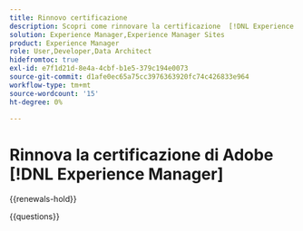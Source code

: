 ```yaml
---
title: Rinnovo certificazione
description: Scopri come rinnovare la certificazione  [!DNL Experience Manager Sites]  prima della scadenza.
solution: Experience Manager,Experience Manager Sites
product: Experience Manager
role: User,Developer,Data Architect
hidefromtoc: true
exl-id: e7f1d21d-8e4a-4cbf-b1e5-379c194e0073
source-git-commit: d1afe0ec65a75cc3976363920fc74c426833e964
workflow-type: tm+mt
source-wordcount: '15'
ht-degree: 0%

---
```


# Rinnova la certificazione di Adobe [!DNL Experience Manager]

{{renewals-hold}}

<!--

Your Adobe certification is valid for two years. If you are nearing this two-year mark, it's time to renew your certification to keep it active. 

First, select the appropriate level on the tab below (Professional, Expert, or Master). Then carefully review what you'll need to do to renew your certification. 
 
Be sure that you provide ample time to complete all the requirements before your certification expires. 
 
It's important to note that if your certification expires, you'll have to retake the certification exam, which is NOT free of charge. 

>[!IMPORTANT]
>
>**Log in first:** The following links will function **only** after a **successful login** to the [Adobe Credential Management System](https://www.certmetrics.com/adobe){target="_blank"}.
>
><br>
>
>**To share a link:** If you would like to share the link to a renewal exam or assessment with a colleague, please link to the overall exam renewal page,  not the URL of the exam itself, to avoid login issues.

>[!BEGINTABS]

>[!TAB Professional]

+++Adobe [!DNL Experience Manager] Business Practitioner Professional

## You should have the following **active** certification:

* Adobe [!DNL Experience Manager] Business Practitioner Professional

## Instructions for renewing your certification:

* **Step 1**: Successfully log in to [Adobe Credential Management System](https://www.certmetrics.com/adobe){target="_blank"}, then return to this page
* **Step 2**: Review the exam objectives and resources
* **Step 3**: Take and pass the exam

## Get ready

**Exam details:**

* Level: Professional (0-12 months' experience)
* Passing Score: 26/34
* Time: 68 minutes
* Delivery: On-demand / non-proctored
* Available languages: English
* Cost: FREE
* Exam ID: AD5-E843 Adobe [!DNL Experience Manager] Business Practitioner Professional

**Scope and objectives:**

Section 1: Education 23%

* Identify AEM features and capabilities
* Describe AEM features that meet business needs
* Describe procedural concepts necessary to conduct training for content editors

Section 2: Architecture 23%

* Identify information architecture appropriate to meet business needs using either on-prem or Adobe hosted (Cloud) environment
* Describe how AEM connects with third-party services
* Identify where to define roles and permissions
* Given a scenario, define available caching approaches

Section 3: Business Analysis 42%

* Given a scenario, identify standard modules of AEM that address customer business problems
* Identify content management concepts for AEM modules
* Identify typical project stakeholders
* Identify realistic collaboration scenarios between involved teams
* Given a scenario, describe a correct approach to meet business goals while remaining within budget and/or scope
* Identify ways to connect business goals with the development team

Section 4: Set-up and Implementation 12%

* Identify best AEM practices to use content components
* Given a scenario, identify the correct implementation of a feature

## Get prepped

You are not required to complete training before taking the exam, and training alone will not provide you with the knowledge and skills required to pass the exam. A combination of training and successful, on-the-job experience are critical to providing you with the repository needed to pass the exam.

Here are some suggested resources to help you prepare:

**Section 1**

* [Authoring Content Fragments](https://experienceleague.adobe.com/docs/experience-manager-learn/sites/content-fragments/content-fragments-feature-video-use.html?lang=it){target="_blank"}
* [About Adobe Experience Manager Assets as a DAM solution](https://experienceleague.adobe.com/docs/experience-manager-65/assets/assets.html?lang=it){target="_blank"}
* [Formats supported in Adobe Experience Manager Assets](https://experienceleague.adobe.com/docs/experience-manager-65/assets/administer/assets-formats.html?lang=it#:~:text=Not%20applicable-,Supported%20raster%20image%20formats%20in%20Experience%20Manager,-The%20supported%20raster){target="_blank"}
* [Overview](https://experienceleague.adobe.com/docs/experience-manager-cloud-service/content/migration-journey/cloud-migration/content-transformer/overview.html?lang=it){target="_blank"}
* [Introduction to AEM Forms](https://experienceleague.adobe.com/docs/experience-manager-65/forms/getting-started/introduction-aem-forms.html?lang=it){target="_blank"}
* [Tagging pages](https://experienceleague.adobe.com/docs/experience-manager-learn/sites/page-authoring/page-tagging-feature-video-use.html?lang=it){target="_blank"}

**Section 2**

* [Configuring access to AEM as a Cloud Service](https://experienceleague.adobe.com/docs/experience-manager-learn/cloud-service/accessing/overview.html?lang=it#:~:text=The%20AEM%20Users%20product%20profile%20affords%20users%20read%2Donly%20access%20to%20AEM%20via%20membership%20in%20AEM%E2%80%99s%20Contributors%20group.){target="_blank"}
* [AEM users, groups and permissions](https://experienceleague.adobe.com/docs/experience-manager-learn/cloud-service/accessing/aem-users-groups-and-permissions.html?lang=it){target="_blank"}
* [Sitemaps](https://experienceleague.adobe.com/docs/experience-manager-learn/sites/seo/sitemaps.html?lang=it){target="_blank"}
* [Adobe Experience Manager and Creative Cloud integration best practices](https://experienceleague.adobe.com/docs/experience-manager-cloud-service/content/assets/manage/aem-cc-integration-best-practices.html?lang=it){target="_blank"}
* [AEM-CIF core components and Adobe Experience Platform integration](https://experienceleague.adobe.com/docs/experience-manager-cloud-service/content/content-and-commerce/integrations/aep.html?lang=it){target="_blank"}
* [User Administration and Security](https://experienceleague.adobe.com/docs/experience-manager-65/administering/security/security.html?lang=it){target="_blank"}
* [Admin Console overview](https://helpx.adobe.com/it/enterprise/using/admin-console.html){target="_blank"}
* [AEM Publish](https://experienceleague.adobe.com/docs/experience-manager-learn/cloud-service/caching/publish.html?lang=it){target="_blank"}

**Section 3**

* [Introduction to AEM Screens](https://experienceleague.adobe.com/docs/experience-manager-screens/using/overview/introduction.html?lang=it){target="_blank"}
* [Empower Your Digital Experience with AEM as a Cloud Service](https://blog.developer.adobe.com/empower-your-digital-experience-with-aem-as-a-cloud-service-683d39eb98e3){target="_blank"}
* [Introduction to Adobe Experience Manager as a Headless CMS](https://experienceleague.adobe.com/docs/experience-manager-cloud-service/content/headless/introduction.html?lang=it){target="_blank"}
* [Manage product, help and support content from creation to delivery.](https://business.adobe.com/products/experience-manager/guides/aem-guides.html){target="_blank"}
* [Overview of Experience Manager Assets Brand Portal](https://experienceleague.adobe.com/docs/experience-manager-brand-portal/using/introduction/brand-portal.html?lang=it){target="_blank"}
* [Project Roles and Responsibilities](https://experienceleague.adobe.com/docs/experience-manager-screens/using/overview/roles-responsibilities.html?lang=it){target="_blank"}
* [Adding Page Annotations](https://experienceleague.adobe.com/docs/experience-manager-cloud-service/content/sites/authoring/fundamentals/annotations.html?lang=it){target="_blank"}
* [Quick Start Guide to Authoring Pages](https://experienceleague.adobe.com/docs/experience-manager-cloud-service/content/sites/authoring/getting-started/quick-start.html?lang=it){target="_blank"}
* [Using Connected Assets with AEM Assets](https://experienceleague.adobe.com/docs/experience-manager-learn/assets/sharing/connected-assets.html?lang=it){target="_blank"}
* [Planning](https://experienceleague.adobe.com/docs/experience-manager-64/developing/testing/planning.html?lang=it#before-you-start){target="_blank"}
* [Defining your Test Cases](https://experienceleague.adobe.com/docs/experience-manager-64/developing/testing/test-cases.html?lang=it){target="_blank"}

**Section 4**

* [Launches](https://experienceleague.adobe.com/docs/experience-manager-learn/sites/page-authoring/launches.html?lang=it){target="_blank"}
* [Use the Workflow Editor](https://experienceleague.adobe.com/docs/experience-manager-learn/foundation/workflow/use-the-workflow-editor.html?lang=it){target="_blank"}
* [Assets admin search rail](https://experienceleague.adobe.com/docs/experience-manager-learn/assets/configuring/assets-admin-search-rail.html?lang=it#:~:text=The%20Assets%20admin%20search%20rail,using%20custom%20criteria%20in%20Omnisearch.&text=The%20asset%20set%20in%20Search,Rail%20configuration%20for%20AEM%20assets.){target="_blank"}

## Renew your certification

Ensure that you have followed step 1 above, and successfully logged in to [Adobe Credential Management System](https://www.certmetrics.com/adobe){target="_blank"} first. Then, to renew your certification, click on the button below.

[!BADGE Take the Adobe [!DNL Experience Manager] Business Practitioner Professional Renewal Exam AD5-E843]{type=Informative url="https://www.certmetrics.com/adobe/candidate/caveon_sso_adobe.aspx?ssoLogin=true&eid=AD5-E843 newtab=true"} 

>[!NOTE]
>
>This exam is free, open book, and un-proctored. You may take the exam up to three times. If you are unsuccessful after the third attempt, you must wait **30 days** to try again. Failure to comply might result in your certification being revoked.

+++

+++Adobe [!DNL Experience Manager] Sites Developer Professional

## You should have the following **active** certification:

* Adobe [!DNL Experience Manager] Sites Developer Professional

## Instructions for renewing your certification:

* **Step 1**: Successfully log in to [Adobe Credential Management System](https://www.certmetrics.com/adobe){target="_blank"}, then return to this page
* **Step 2**: Review the exam objectives and resources
* **Step 3**: Take and pass the exam

## Get ready

**Exam details:**

* Level: Professional (0-12 months' experience)
* Passing Score: 26/34
* Time: 68 minutes
* Delivery: On-demand / non-proctored
* Available languages: English
* Cost: FREE
* Exam ID: AD5-E837 Adobe [!DNL Experience Manager] Developer Professional

**Scope and objectives:**

Section 1: Configurations (26%)

* Recognize the purpose of AEM dispatcher configurations and caching
* Determine the correct steps to configure multi-site in AEM
* Explain how to create and manage OSGi configurations
* Determine the correct steps to manage custom OAK indices
* Determine the correct steps to configure OOTB SAML or IMS integration

Section 2: AEM Development (40%)

* Determine the correct steps to implement core-based components
* Connect component functionality including the HTL, models, and services
* Given a scenario, determine the correct steps to develop workflows
* Given a scenario, outline the purpose of content fragments or experience fragments

Section 3: Build and Deployment (12%)

* Define Maven project structure
* Configure projects from archetypes

Section 4: Environment Maintenance(22%)

* Given a scenario, determine the steps required to debug issues in AEM environments
* Explain AEM maintenance releases
* Identify how to configure AEM across topologies
* Determine the steps required around planning and migrating to AEM as a Cloud Service

## Get prepped

You are not required to complete training before taking the exam, and training alone will not provide you with the knowledge and skills required to pass the exam. A combination of training and successful, on-the-job experience are critical to providing you with the repository needed to pass the exam.

Here are some suggested resources to help you prepare:

**Section 1**

* [Configuring Dispatcher](https://experienceleague.adobe.com/docs/experience-manager-dispatcher/using/configuring/dispatcher-configuration.html?lang=it){target="_blank"}
* [Understanding caching](https://experienceleague.adobe.com/docs/experience-manager-learn/ams/dispatcher/understanding-cache.html?lang=it){target="_blank"}
* [Reusing Content: Multi Site Manager and Live Copy](https://experienceleague.adobe.com/docs/experience-manager-cloud-service/content/sites/administering/reusing-content/msm/overview.html?lang=it){target="_blank"}
* [Configuring OSGi](https://experienceleague.adobe.com/docs/experience-manager-65/deploying/configuring/configuring-osgi.html?lang=it){target="_blank"}
* [Content Search and Indexing](https://experienceleague.adobe.com/docs/experience-manager-cloud-service/content/operations/indexing.html?lang=it){target="_blank"}
* [SAML 2.0 Authentication Handler](https://experienceleague.adobe.com/docs/experience-manager-65/administering/security/saml-2-0-authenticationhandler.html?lang=it){target="_blank"}

**Section 2**

* [Using Core Components](https://experienceleague.adobe.com/docs/experience-manager-core-components/using/get-started/using.html?lang=it){target="_blank"}
* [Teaser Component](https://experienceleague.adobe.com/docs/experience-manager-core-components/using/wcm-components/teaser.html?lang=it){target="_blank"}
* [Customizing Core Components](https://experienceleague.adobe.com/docs/experience-manager-core-components/using/developing/customizing.html?lang=it){target="_blank"}
* [HTL Java Use-API](https://experienceleague.adobe.com/docs/experience-manager-htl/content/java-use-api.html?lang=it){target="_blank"}
* [Component Basics](https://experienceleague.adobe.com/docs/experience-manager-learn/getting-started-wknd-tutorial-develop/project-archetype/component-basics.html?lang=it){target="_blank"}
* [Sling models](https://sling.apache.org/documentation/bundles/models.html){target="_blank"}
* [OSGi component lifecycle](https://experienceleague.adobe.com/docs/experience-manager-learn/cloud-service/developing/osgi-services/lifecycle.html?lang=it){target="_blank"}
* [The HTL Specification](https://experienceleague.adobe.com/docs/experience-manager-htl/content/specification.html?lang=it){target="_blank"}
* [Developing and Extending Workflows](https://experienceleague.adobe.com/docs/experience-manager-65/developing/extending-aem/extending-workflows/workflows.html?lang=it){target="_blank"}
* [Content Fragment Models](https://experienceleague.adobe.com/docs/experience-manager-65/assets/content-fragments/content-fragments-models.html?lang=it){target="_blank"}
* [Experience Fragments](https://experienceleague.adobe.com/docs/experience-manager-65/authoring/authoring/experience-fragments.html?lang=it){target="_blank"}
* [AEM GraphQL API for use with Content Fragments](https://experienceleague.adobe.com/docs/experience-manager-cloud-service/content/headless/graphql-api/content-fragments.html?lang=it){target="_blank"}

**Section 3**

* [AEM Project Structure](https://experienceleague.adobe.com/docs/experience-manager-cloud-service/content/implementing/developing/aem-project-content-package-structure.html?lang=it){target="_blank"}
* [Workspace Filter](https://jackrabbit.apache.org/filevault/filter.html){target="_blank"}
* [AEM Project Archetype](https://experienceleague.adobe.com/docs/experience-manager-core-components/using/developing/archetype/using.html?lang=it){target="_blank"}

**Section 4**

* [Service credentials](https://experienceleague.adobe.com/docs/experience-manager-learn/getting-started-with-aem-headless/authentication/service-credentials.html?lang=it){target="_blank"}
* [Replication queue issues](https://experienceleague.adobe.com/docs/experience-cloud-kcs/kbarticles/KA-17467.html?lang=it){target="_blank"}
* [Release Information](https://docs.mktossl.com/docs/experience-manager-cloud-service/content/release-notes/home.html){target="_blank"}
* [Recommended Deployments](https://experienceleague.adobe.com/docs/experience-manager-65/deploying/deploying/recommended-deploys.html?lang=it){target="_blank"}
* [Getting Started with the Migration Journey to AEM as a Cloud Service](https://experienceleague.adobe.com/docs/experience-manager-cloud-service/content/migration-journey/getting-started.html?lang=it){target="_blank"}
* [Using Best Practice Analyzer](https://experienceleague.adobe.com/docs/experience-manager-cloud-service/content/migration-journey/cloud-migration/best-practices-analyzer/using-best-practices-analyzer.html?lang=it){target="_blank"}

## Renew your certification

Ensure that you have followed step 1 above, and successfully logged in to [Adobe Credential Management System](https://www.certmetrics.com/adobe){target="_blank"} first. Then, to renew your certification, click on the button below.

[!BADGE Take the Adobe [!DNL Experience Manager] Sites Developer Professional Renewal Exam AD5-E837]{type=Informative url="https://www.certmetrics.com/adobe/candidate/caveon_sso_adobe.aspx?ssoLogin=true&eid=AD5-E837 newtab=true"} 

>[!NOTE]
>
>This exam is free, open book, and un-proctored. You may take the exam up to three times. If you are unsuccessful after the third attempt, you must wait **30 days** to try again. Failure to comply might result in your certification being revoked.

+++

+++Adobe [!DNL Experience Manager] Assets Developer Professional

## You should have the following **active** certification:

* Adobe [!DNL Experience Manager] Assets Developer Professional

## Instructions for renewing your certification:

* **Step 1**: Successfully log in to [Adobe Credential Management System](https://www.certmetrics.com/adobe){target="_blank"}, then return to this page
* **Step 2**: Review the exam objectives and resources
* **Step 3**: Take and pass the exam

## Get ready

**Exam details:**

* Level: Professional (0-12 months' experience)
* Passing Score: 26/34
* Time: 68 minutes
* Delivery: On-demand / non-proctored
* Available languages: English
* Cost: FREE
* Exam ID: AD5-E850 Adobe [!DNL Experience Manager] Assets Developer Professional

**Scope and objectives:**

Section 1: Asset Workflows 25.44%

* Explain the process to customize OOBT workflows
* Identify when to create or customize Asset workflows to implement customer requirements
* Describe the purpose of workflow launchers and how to configure them
* Differentiate between cloud and on-premise workflows
* Describe how to use the Workflow console to monitor status and progress
    
Section 2: Asset Organization and the Asset Console 24.46%

* Demonstrate how to create and organize Assets in Collections
* Demonstrate how to organize Assets using Tags
* Identify how to leverage OOTB Search Filters and facets
* Describe how to Configure and Generate AEM Asset Reports
* Describe how to manage User Permissions on Asset Folders
    
Section 3: Asset Metadata 22.61%

* Define Metadata schemas
* Given a scenario, determine how to adjust the appropriate Metadata schema
* Given a scenario, determine how Metadata profiles can be leveraged to meet requirements
* Understand how Cascading Metadata schemas work
    
Section 4: Asset Types 16.21%

* Describe OOTB features available for Asset Types
* Explain content fragments and content fragment models
* Demonstrate how and when to use content fragment variations
    
Section 5: Asset Feature Sets and Capabilities

* Describe the common use cases and benefits of using Brand Portal
* Describe the common use cases and benefits of using Dynamic Media
* Describe options to leverage AEM using Creative Cloud

## Get prepped

You are not required to complete training before taking the exam, and training alone will not provide you with the knowledge and skills required to pass the exam. A combination of training and successful, on-the-job experience are critical to providing you with the repository needed to pass the exam.

Here are some suggested resources to help you prepare:

**Section 1**

* [Locations - Workflow Models](https://experienceleague.adobe.com/docs/experience-manager-64/developing/extending-aem/extending-workflows/workflows-best-practices.html?lang=it#locations){target="_blank"}
* [Workflow Process Reference](https://experienceleague.adobe.com/docs/experience-manager-65/developing/extending-aem/extending-workflows/workflows-process-ref.html?lang=it){target="_blank"}
* [Administering Workflow Instances](https://experienceleague.adobe.com/docs/experience-manager-65/administering/operations/workflows-administering.html?lang=it){target="_blank"}
 
**Section 2**

* [Saved searches](https://experienceleague.adobe.com/docs/experience-manager-64/assets/managing/managing-collections-touch-ui.html?lang=it#saved-searches){target="_blank"}
* [Enable smart tagging in the DAM Update Asset workflow (Optional)](https://experienceleague.adobe.com/docs/experience-manager-65/assets/administer/config-smart-tagging.html?lang=it#enable-smart-tagging-in-the-update-asset-workflow-optional){target="_blank"}
* [Add a predicate](https://experienceleague.adobe.com/docs/experience-manager-65/assets/administer/search-facets.html?lang=it#adding-a-predicate){target="_blank"}
* [Asset reports](https://experienceleague.adobe.com/docs/experience-manager-65/assets/administer/asset-reports.html?lang=it){target="_blank"}
 
**Section 3**

* [Understand metadata concepts](https://experienceleague.adobe.com/docs/experience-manager-65/assets/administer/metadata-concepts.html?lang=it){target="_blank"}
* [Edit metadata schema forms](https://experienceleague.adobe.com/docs/experience-manager-64/assets/administer/metadata-schemas.html?lang=it#editing-metadata-schema-forms){target="_blank"}
* [Metadata profiles](https://experienceleague.adobe.com/docs/experience-manager-64/assets/administer/metadata-profiles.html?lang=it#:~:text=Add%20a%20metadata%20profile.%20Tap%20or%20click%20the,and%20configure%20its%20properties%20in%20the%20Settings%20tab.){target="_blank"}
* [Cascading metadata](https://experienceleague.adobe.com/docs/experience-manager-65/assets/administer/metadata-schemas.html?lang=it#cascading-metadata){target="_blank"}

**Section 4**

* [Formats supported in Adobe Experience Manager Assets](https://experienceleague.adobe.com/docs/experience-manager-65/assets/administer/assets-formats.html?lang=it){target="_blank"}

**Section 5**

* [Overview of Experience Manager Assets Brand Portal](https://experienceleague.adobe.com/docs/experience-manager-brand-portal/using/introduction/brand-portal.html?lang=it){target="_blank"}
* [Using Smart Crop with AEM Assets Dynamic Media](https://experienceleague.adobe.com/docs/experience-manager-learn/assets/dynamic-media/smart-crop-feature-video-use.html?lang=it){target="_blank"}

## Renew your certification

Ensure that you have followed step 1 above, and successfully logged in to [Adobe Credential Management System](https://www.certmetrics.com/adobe){target="_blank"} first. Then, to renew your certification, click on the button below.

[!BADGE Take the Adobe [!DNL Experience Manager] Assets Developer Professional Renewal Exam AD5-E850]{type=Informative url="https://www.certmetrics.com/adobe/candidate/caveon_sso_adobe.aspx?ssoLogin=true&eid=AD5-E850 newtab=true"} 

>[!NOTE]
>
>This exam is free, open book, and un-proctored. You may take the exam up to three times. If you are unsuccessful after the third attempt, you must wait **30 days** to try again. Failure to comply might result in your certification being revoked.

+++

>[!TAB Expert and Master]

## You must have at least one of the following **active** certifications to renew:

* Adobe [!DNL Experience Manager Sites] Developer Expert
* Adobe [!DNL Experience Manager Sites] Business Practitioner Expert
* Adobe [!DNL Experience Manager Sites] Architect Master
* Adobe [!DNL Experience Manager] Dev/Ops Engineer Expert
* Adobe [!DNL Experience Manager Forms] Developer Expert

## Instructions for renewing your Adobe [!DNL Experience Manager] certification

* **Step 1:** Successfully log in to [Adobe Credential Management System](https://www.certmetrics.com/adobe){target="_blank"}, then return to this page
* **Step 2:** Study the courses in Experience League
* **Step 3:** Choose from the options below to complete your renewal.

   **Option A:**
   Select **three courses** to complete and pass each course assessment with a score of 80% or higher. Course assessments are free, on-demand, non-proctored, and open book. You can repeat the courses until you have successfully passed the assessments at 80%.

   **Option B:**
   First, select **two courses** to complete and pass each course assessment with a score of 80% or higher. Course assessments are free, on-demand, non-proctored, and open book. You can repeat the courses until you have successfully passed the assessments at 80%.

   Second, **submit a customer reference form** validating your continued work as an Adobe certified individual leading, managing and/or participating on an Adobe Experience Cloud implementation project. This form affirms that you have participated in at least 100 hours of demonstrated project engagement during your certification renewal 2-year interval. 

   [Customer Reference Form for Adobe Experience Manager](https://www.certmetrics.com/adobe/candidate/caveon_sso_adobe.aspx?ssoLogin=true&eid=ADR-EA100){target="_blank"}

   You will be notified by the Adobe Digital Experience Certification Program when your customer reference has been reviewed. If your reference is not accepted, you may submit again until you are successful, as long as it is before your certification expires.

>[!NOTE]
>
>If you hold multiple [!DNL Adobe Experience Manager] Expert and Master certifications, complete the renewal requirements for just one certification, and the rest will be renewed automatically.

## Courses and course assessments for Expert and Master:

| Courses for Expert and Master | Course Assessment |
| ------- | ------- |
| [Moving to Adobe [!DNL Experience Manager as a Cloud Service]](https://experienceleague.adobe.com/docs/courses/using/experiencemanager-d-1-2021-1-migration.html?lang=it){target="_blank"} | [ADR-EA101](https://www.certmetrics.com/adobe/candidate/caveon_sso_adobe.aspx?ssoLogin=true&eid=ADR-EA101){target="_blank"} |
| [Planning Your Move to Adobe [!DNL Experience Manager as a Cloud Service]](https://experienceleague.adobe.com/docs/courses/using/experiencemanager-a-1-2021-1-migration.html?lang=it){target="_blank"} | [ADR-EA102](https://www.certmetrics.com/adobe/candidate/caveon_sso_adobe.aspx?ssoLogin=true&eid=ADR-EA102){target="_blank"} |
| [Introduction to Adobe [!DNL Experience Manager as a Cloud Service]](https://experienceleague.adobe.com/docs/experience-manager-cloud-service/content/overview/introduction.html?lang=it){target="_blank"} | [ADR-EA103](https://www.certmetrics.com/adobe/candidate/caveon_sso_adobe.aspx?ssoLogin=true&eid=ADR-EA103){target="_blank"} |
| [Headless content management using GraphQL APIs](https://experienceleague.adobe.com/docs/courses/using/experiencemanager-d-1-2020-1-headless.html?lang=it){target="_blank"} | [ADR-EA104](https://www.certmetrics.com/adobe/candidate/caveon_sso_adobe.aspx?ssoLogin=true&eid=ADR-EA104){target="_blank"} |
| [Personalize Experiences with Adobe [!DNL Experience Manager] and [!DNL Adobe Target]](https://experienceleague.adobe.com/docs/courses/using/experiencemanager-d-1-2020-1-personalization.html?lang=it){target="_blank"} | [ADR-EA105](https://www.certmetrics.com/adobe/candidate/caveon_sso_adobe.aspx?ssoLogin=true&eid=ADR-EA105){target="_blank"} |
| [Integrate [!DNL Experience Manager Forms Cloud Service] with [!DNL Salesforce]](https://experienceleague.adobe.com/docs/courses/using/experiencemanager-d-1-2021-formscs-salesforce.html?lang=it){target="_blank"} | [ADR-EA106](https://www.certmetrics.com/adobe/candidate/caveon_sso_adobe.aspx?ssoLogin=true&eid=ADR-EA106){target="_blank"} |
| [Adobe [!DNL Experience Manager Cloud Manager] Skill Builder](https://experienceleague.adobe.com/docs/courses/using/experiencemanager-u-1-2019-1-cloudmgr-builder.html?lang=it){target="_blank"} | [ADR-EA107](https://www.certmetrics.com/adobe/candidate/caveon_sso_adobe.aspx?ssoLogin=true&eid=ADR-EA107){target="_blank"} |
| [Adobe [!DNL Experience Manager Sites] for Architects](https://experienceleague.adobe.com/docs/courses/using/experiencemanager-d-1-2019-1-architect.html?lang=it){target="_blank"} | [ADR-EA108](https://www.certmetrics.com/adobe/candidate/caveon_sso_adobe.aspx?ssoLogin=true&eid=ADR-EA108){target="_blank"} |

>[!ENDTABS]

## Questions

View the certification [FAQ](https://experienceleague.adobe.com/docs/certification/certification/faq.html?lang=it){target="_blank"}.

Additional questions? [Contact us](mailto:certif@adobe.com).

-->

{{questions}}
